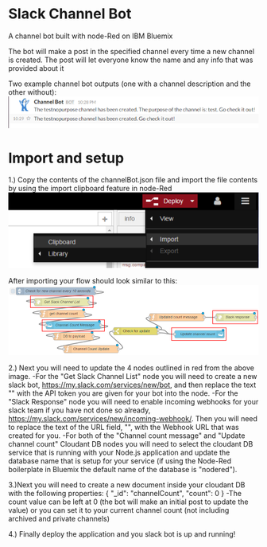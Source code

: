 # Slack Channel Bot
A channel bot built with node-Red on IBM Bluemix

The bot will make a post in the specified channel every time a new channel is created. The post will let everyone know the name and any info that was provided about it

Two example channel bot outputs (one with a channel description and the other without):
![alt tag](https://github.com/franklsm1/SlackChannelBot/blob/master/exampleBot.png)

# Import and setup
1.) Copy the contents of the channelBot.json file and import the file contents by using the import clipboard feature in node-Red
![alt tag](https://github.com/franklsm1/SlackChannelBot/blob/master/import.png)

After importing your flow should look similar to this:
![alt tag](https://github.com/franklsm1/SlackChannelBot/blob/master/nodeFlow.png)

2.) Next you will need to update the 4 nodes outlined in red from the above image.
  -For the "Get Slack Channel List" node you will need to create a new slack bot, https://my.slack.com/services/new/bot, and then replace the text "<Slack API Bot Token Goes Here>" with the API token you are given for your bot into the node.
  -For the "Slack Response" node you will need to enable incoming webhooks for your slack team if you have not done so already, https://my.slack.com/services/new/incoming-webhook/. Then you will need to replace the text of the URL field, "<Slack Incoming Webhook URL Goes Here>", with the Webhook URL that was created for you.
  -For both of the "Channel count message" and "Update channel count" Cloudant DB nodes you will need to select the cloudant DB service that is running with your Node.js application and update the database name that is setup for your service (if using the Node-Red boilerplate in Bluemix the default name of the database is "nodered").
  
3.)Next you will need to create a new document inside your cloudant DB with the following properties:
  {
    "_id": "channelCount",
    "count": 0
  }
  -The count value can be left at 0 (the bot will make an initial post to update the value) or you can set it to your current channel count (not including archived and private channels)
  
4.) Finally deploy the application and you slack bot is up and running!
